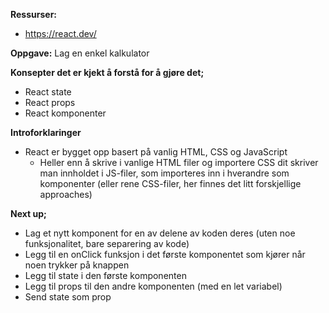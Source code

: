 **Ressurser:**

- https://react.dev/

**Oppgave:** Lag en enkel kalkulator

**Konsepter det er kjekt å forstå for å gjøre det;**

- React state
- React props
- React komponenter

**Introforklaringer**

- React er bygget opp basert på vanlig HTML, CSS og JavaScript
    - Heller enn å skrive i vanlige HTML filer og importere CSS dit skriver man innholdet i JS-filer, som importeres inn i hverandre som komponenter (eller rene CSS-filer, her finnes det litt forskjellige approaches)

**Next up;**

- Lag et nytt komponent for en av delene av koden deres (uten noe funksjonalitet, bare separering av kode)
- Legg til en onClick funksjon i det første komponentet som kjører når noen trykker på knappen
- Legg til state i den første komponenten
- Legg til props til den andre komponenten (med en let variabel)
- Send state som prop
